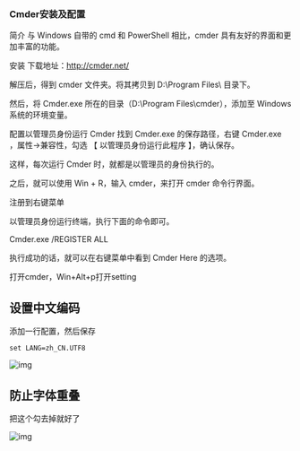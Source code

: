 ### Cmder安装及配置

简介
与 Windows 自带的 cmd 和 PowerShell 相比，cmder 具有友好的界面和更加丰富的功能。

安装
下载地址：http://cmder.net/

解压后，得到 cmder 文件夹。将其拷贝到 D:\Program Files\ 目录下。

然后，将 Cmder.exe 所在的目录（D:\Program Files\cmder），添加至 Windows 系统的环境变量。

配置以管理员身份运行 Cmder
找到 Cmder.exe 的保存路径，右键 Cmder.exe ，属性→兼容性，勾选 【 以管理员身份运行此程序 】，确认保存。

这样，每次运行 Cmder 时，就都是以管理员的身份执行的。

之后，就可以使用 Win + R，输入 cmder，来打开 cmder 命令行界面。

注册到右键菜单

以管理员身份运行终端，执行下面的命令即可。

Cmder.exe /REGISTER ALL

执行成功的话，就可以在右键菜单中看到 Cmder Here 的选项。





 打开cmder，Win+Alt+p打开setting 



## 设置中文编码

 添加一行配置，然后保存 

```
set LANG=zh_CN.UTF8
```

 ![img](https://img-blog.csdnimg.cn/20190511225947698.png?x-oss-process=image/watermark,type_ZmFuZ3poZW5naGVpdGk,shadow_10,text_aHR0cHM6Ly9ibG9nLmNzZG4ubmV0L2d1aWt1bmNoZW4=,size_16,color_FFFFFF,t_70) 

## 防止字体重叠

 把这个勾去掉就好了 

 ![img](https://img-blog.csdnimg.cn/20190511230155690.png?x-oss-process=image/watermark,type_ZmFuZ3poZW5naGVpdGk,shadow_10,text_aHR0cHM6Ly9ibG9nLmNzZG4ubmV0L2d1aWt1bmNoZW4=,size_16,color_FFFFFF,t_70) 
